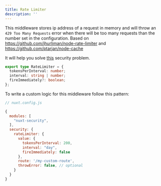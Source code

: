```yaml
---
title: Rate Limiter
description: ''
---
```


This middleware stores ip address of a request in memory and will throw an `429 Too Many Requests` error when there will be too many requests than the number set in the configuration. Based on <https://github.com/jhurliman/node-rate-limiter> and <https://github.com/ptarjan/node-cache>

It will help you solve [this](https://cheatsheetseries.owasp.org/cheatsheets/Nodejs_Security_Cheat_Sheet.html#take-precautions-against-brute-forcing) security problem.

```ts
export type RateLimiter = {
  tokensPerInterval: number;
  interval: string | number;
  fireImmediately?: boolean;
};
```

To write a custom logic for this middleware follow this pattern:

```javascript
// nuxt.config.js

{
  modules: [
    "nuxt-security",
  ],
  security: {
    rateLimiter: {
      value: {
        tokensPerInterval: 200,
        interval: "day",
        fireImmediately: false
      },
      route: '/my-custom-route',
      throwError: false, // optional
    }
  }
}
```
